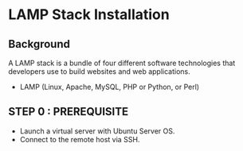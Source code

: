 # LAMP Stack Installation

## Background
A LAMP stack is a bundle of four different software technologies that developers use to build websites and web applications.
- LAMP (Linux, Apache, MySQL, PHP or Python, or Perl)

## STEP 0 : PREREQUISITE
- Launch a virtual server with Ubuntu Server OS.
- Connect to the remote host via SSH.
